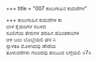 +++
title = "007 ಕಾಲುಗಾಹಿನ ಕುದುರೆಗಳ"

+++
ಕಾಲುಗಾಹಿನ ಕುದುರೆಗಳ ಕಾ  
ಲಾಳ ಕೈವಾರಿಗಳ ಸಬಳದ  
ಸೂಲಿಗೆಯ ತೇರುಗಳ ಹರಹಿನ ಹೊಂತಕಾರಿಗಳ  
ಆಳ ಬಲು ಬೊಬ್ಬೆಯಲಿ ಘನ ನಿ  
ಸ್ಸಾಳತತಿ ಮೊಳಗಿದವು ಡೌಡೆಯ  
ತೂಳುವರೆಗಳು ಗಜರಿದವು ತಂಬಟದ ಲಗ್ಗೆಯಲಿ      ॥7॥